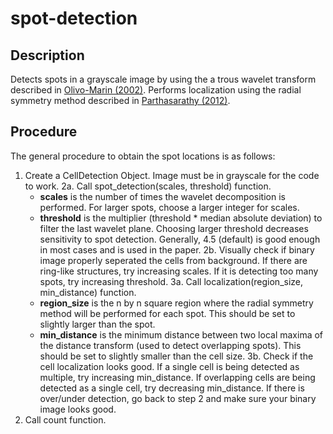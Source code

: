 # spot-detection

## Description
Detects spots in a grayscale image by using the a trous wavelet transform described in [Olivo-Marin (2002)](doi.org/10.1016/S0031-3203(01)00127-3). Performs localization using the radial symmetry method described in [Parthasarathy (2012)](doi.org/10.1038/nmeth.2071).

## Procedure
The general procedure to obtain the spot locations is as follows:
  1. Create a CellDetection Object. Image must be in grayscale for the code to work.
  2a. Call spot_detection(scales, threshold) function.
     * **scales** is the number of times the wavelet decomposition is performed. For larger spots, choose a larger integer for scales. 
     * **threshold** is the multiplier (threshold * median absolute deviation) to filter the last wavelet plane. Choosing larger threshold decreases sensitivity to spot detection. Generally, 4.5 (default) is good enough in most cases and is used in the paper.
  2b. Visually check if binary image properly seperated the cells from background. If there are ring-like structures, try increasing scales. If it is detecting too many spots, try increasing threshold.
  3a. Call localization(region_size, min_distance) function.
     * **region_size** is the n by n square region where the radial symmetry method will be performed for each spot. This should be set to slightly larger than the spot.
     * **min_distance** is the minimum distance between two local maxima of the distance transform (used to detect overlapping spots). This should be set to slightly smaller than the cell size.
  3b. Check if the cell localization looks good. If a single cell is being detected as multiple, try increasing min_distance. If overlapping cells are being detected as a single cell, try decreasing min_distance. If there is over/under detection, go back to step 2 and make sure your binary image looks good.
  4. Call count function.
  

